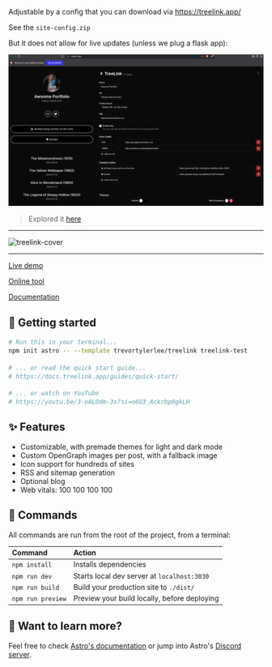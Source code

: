 Adjustable by a config that you can download via https://treelink.app/

See the `site-config.zip`

But it does not allow for live updates (unless we plug a flask app):

![Treelink App](treelink.png)

> Explored it [here](https://jalcocert.github.io/JAlcocerT/cool-link-in-bios/) 

---


![treelink-cover](https://github.com/user-attachments/assets/b3f947d2-9533-45d7-864a-8a7d29b02148)

---

[Live demo](https://example.treelink.app)

[Online tool](https://treelink.app)

[Documentation](https://treelink.app)

## 🚀 Getting started

```bash
# Run this in your terminal...
npm init astro -- --template trevortylerlee/treelink treelink-test

# ... or read the quick start guide...
# https://docs.treelink.app/guides/quick-start/

# ... or watch on YouTube
# https://youtu.be/3-eALOdm-3s?si=o6O3_Ackrbp0gkLH
```

## ✨ Features

- Customizable, with premade themes for light and dark mode
- Custom OpenGraph images per post, with a fallback image
- Icon support for hundreds of sites
- RSS and sitemap generation
- Optional blog
- Web vitals: 100 100 100 100

## 🧞 Commands

All commands are run from the root of the project, from a terminal:

| Command           | Action                                       |
| :---------------- | :------------------------------------------- |
| `npm install`     | Installs dependencies                        |
| `npm run dev`     | Starts local dev server at `localhost:3030`  |
| `npm run build`   | Build your production site to `./dist/`      |
| `npm run preview` | Preview your build locally, before deploying |

## 👀 Want to learn more?

Feel free to check [Astro's documentation](https://github.com/withastro/astro) or jump into Astro's [Discord server](https://astro.build/chat).
